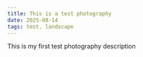 ```yaml
---
title: This is a test photography
date: 2025-08-14
tags: test, landscape
---
```

This is my first test photography description
